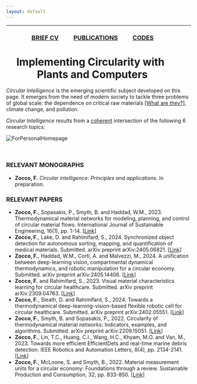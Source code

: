 ```yaml
---
layout: default
---
```


---

### &emsp;&emsp;&emsp;&emsp; [BRIEF CV](./Bio.html)  &emsp;&emsp;  [PUBLICATIONS](./Publications.html)  &emsp;&emsp;  [CODES](./Codes.html)  

# &emsp;Implementing Circularity with &emsp;&emsp;&emsp;Plants and Computers

_Circular_ _Intelligence_ is the emerging scientific subject developed on this page. It emerges from the need of modern society to tackle three problems of global scale: the dependence on critical raw materials [[What are they?](https://single-market-economy.ec.europa.eu/sectors/raw-materials/areas-specific-interest/critical-raw-materials_en)], climate change, and pollution.  

_Circular_ _Intelligence_ results from a <ins>coherent</ins> intersection of the following 6 research topics: 

![ForPersonalHomepage](https://github.com/user-attachments/assets/312677ce-aaae-4a62-97e5-1cd6e61c80a3)

&nbsp;  

### RELEVANT MONOGRAPHS
* **Zocco, F.** _Circular_ _intelligence_: _Principles_ _and_ _applications_. In preparation.

### RELEVANT PAPERS
* **Zocco, F.**, Sopasakis, P., Smyth, B. and Haddad, W.M., 2023. Thermodynamical material networks for modeling, planning, and control of circular material flows. International Journal of Sustainable Engineering, 16(1), pp. 1-14. [[Link](https://www.tandfonline.com/doi/full/10.1080/19397038.2023.2209582)]
* **Zocco, F.**, Lake, D. and Rahimifard, S., 2024. Synchronized object detection for autonomous sorting, mapping, and quantification of medical materials. Submitted. arXiv preprint arXiv:2405.06821. [[Link](https://arxiv.org/abs/2405.06821)]
* **Zocco, F.**, Haddad, W.M., Corti, A. and Malvezzi, M., 2024. A unification between deep-learning vision, compartmental dynamical thermodynamics, and robotic manipulation for a circular economy. Submitted. arXiv preprint arXiv:2405.14406. [[Link](https://arxiv.org/abs/2405.14406)] 
* **Zocco, F.** and Rahimifard, S., 2023. Visual material characteristics learning for circular healthcare. Submitted. arXiv preprint arXiv:2309.04763. [[Link](https://arxiv.org/abs/2309.04763v1)]
* **Zocco, F.**, Sleath, D. and Rahimifard, S., 2024. Towards a thermodynamical deep-learning-vision-based flexible robotic cell for circular healthcare. Submitted. arXiv preprint arXiv:2402.05551. [[Link](https://arxiv.org/abs/2402.05551)]
* **Zocco, F.**, Smyth, B. and Sopasakis, P., 2022. Circularity of thermodynamical material networks: Indicators, examples, and algorithms. Submitted. arXiv preprint arXiv:2209.15051. [[Link](https://arxiv.org/abs/2209.15051)]
* **Zocco, F.**, Lin, T.C., Huang, C.I., Wang, H.C., Khyam, M.O. and Van, M., 2023. Towards more efficient EfficientDets and real-time marine debris detection. IEEE Robotics and Automation Letters, 8(4), pp. 2134-2141. [[Link](https://ieeexplore.ieee.org/document/10044917)]
* **Zocco, F.**, McLoone, S. and Smyth, B., 2022. Material measurement units for a circular economy: Foundations through a review. Sustainable Production and Consumption, 32, pp. 833-850. [[Link](https://www.sciencedirect.com/science/article/pii/S2352550922001427)]
